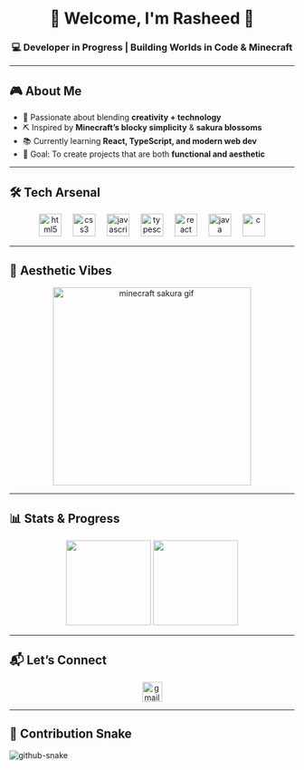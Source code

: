 <h1 align="center">🌸 Welcome, I'm Rasheed 🌸</h1>
<h3 align="center">💻 Developer in Progress | Building Worlds in Code & Minecraft</h3>

---

## 🎮 About Me
- 🌸 Passionate about blending **creativity + technology**
- ⛏️ Inspired by **Minecraft’s blocky simplicity** & **sakura blossoms**
- 📚 Currently learning **React, TypeScript, and modern web dev**
- 🚀 Goal: To create projects that are both **functional and aesthetic**

---

## 🛠️ Tech Arsenal
<div align="center">
  <img src="https://cdn.jsdelivr.net/gh/devicons/devicon/icons/html5/html5-plain.svg" height="40" alt="html5" />
  <img width="12" />
  <img src="https://cdn.jsdelivr.net/gh/devicons/devicon/icons/css3/css3-plain.svg" height="40" alt="css3" />
  <img width="12" />
  <img src="https://cdn.jsdelivr.net/gh/devicons/devicon/icons/javascript/javascript-original.svg" height="40" alt="javascript" />
  <img width="12" />
  <img src="https://cdn.jsdelivr.net/gh/devicons/devicon/icons/typescript/typescript-original.svg" height="40" alt="typescript" />
  <img width="12" />
  <img src="https://cdn.jsdelivr.net/gh/devicons/devicon/icons/react/react-original.svg" height="40" alt="react" />
  <img width="12" />
  <img src="https://skillicons.dev/icons?i=java" height="40" alt="java" />
  <img width="12" />
  <img src="https://cdn.jsdelivr.net/gh/devicons/devicon/icons/c/c-original.svg" height="40" alt="c" />
</div>

---

## 🌸 Aesthetic Vibes
<div align="center">
  <img height="350" src="https://i.pinimg.com/originals/20/55/94/2055945f5b26f4ef89d62b7a854c7c71.gif" alt="minecraft sakura gif" />
</div>

---

## 📊 Stats & Progress
<div align="center">
  <img src="https://github-readme-stats.vercel.app/api?username=yourusername&show_icons=true&theme=sakura&hide_border=true" height="150" />
  <img src="https://github-readme-stats.vercel.app/api/top-langs/?username=yourusername&layout=compact&theme=sakura&hide_border=true" height="150" />
</div>

---

## 📬 Let’s Connect
<div align="center">
  <a href="mailto:tapalesrasheed123@gmail.com" target="_blank">
    <img src="https://img.shields.io/badge/Gmail-tapalesrasheed123-D14836?style=for-the-badge&logo=gmail&logoColor=white" height="35" alt="gmail logo" />
  </a>
</div>

---

## 🐍 Contribution Snake
<picture>
  <source media="(prefers-color-scheme: dark)" srcset="https://raw.githubusercontent.com/tobiasmeyhoefer/tobiasmeyhoefer/output/github-snake-dark.svg" />
  <source media="(prefers-color-scheme: light)" srcset="https://raw.githubusercontent.com/tobiasmeyhoefer/tobiasmeyhoefer/output/github-snake.svg" />
  <img alt="github-snake" src="https://raw.githubusercontent.com/tobiasmeyhoefer/tobiasmeyhoefer/output/github-snake.svg" />
</picture
